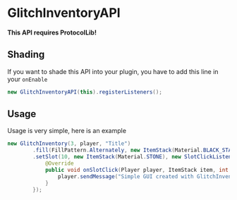 # GlitchInventoryAPI
**This API requires ProtocolLib!**

## Shading
If you want to shade this API into your plugin, you have to add this line in your `onEnable`
```java
new GlitchInventoryAPI(this).registerListeners();
```

## Usage
Usage is very simple, here is an example
```java
new GlitchInventory(3, player, "Title")
        .fill(FillPattern.Alternately, new ItemStack(Material.BLACK_STAINED_GLASS_PANE), new ItemStack(Material.GRAY_STAINED_GLASS_PANE))
        .setSlot(10, new ItemStack(Material.STONE), new SlotClickListener() {
            @Override
            public void onSlotClick(Player player, ItemStack item, int slot, GlitchInventory inventory, boolean isLeftClick, boolean isRightClick) {
                player.sendMessage("Simple GUI created with GlitchInventoryAPI!");
            }
        });
```
